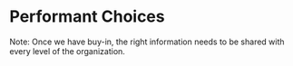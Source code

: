 # Performant Choices

Note: Once we have buy-in, the right information needs to be shared with every level of the organization. 
